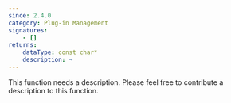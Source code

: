 ```yaml
---
since: 2.4.0
category: Plug-in Management
signatures:
    - []
returns:
    dataType: const char*
    description: ~
---
```


This function needs a description. Please feel free to contribute a description to this function.
